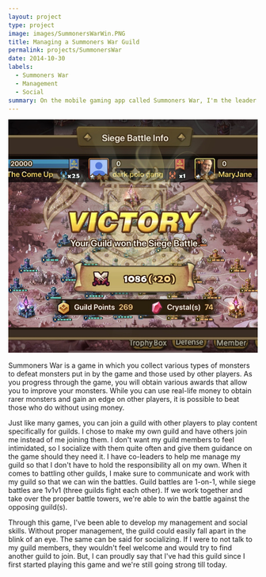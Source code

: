 ```yaml
---
layout: project
type: project
image: images/SummonersWarWin.PNG
title: Managing a Summoners War Guild
permalink: projects/SummonersWar
date: 2014-10-30
labels:
  - Summoners War
  - Management
  - Social
summary: On the mobile gaming app called Summoners War, I'm the leader of a guild.
---
```


<img class="ui medium right floated rounded image" src="../images/SummonersWarWin.PNG">

Summoners War is a game in which you collect various types of monsters to defeat monsters put in by the game and those used by other players. As you progress through the game, you will obtain various awards that allow you to improve your monsters. While you can use real-life money to obtain rarer monsters and gain an edge on other players, it is possible to beat those who do without using money.

Just like many games, you can join a guild with other players to play content specifically for guilds. I chose to make my own guild and have others join me instead of me joining them. I don't want my guild members to feel intimidated, so I socialize with them quite often and give them guidance on the game should they need it. I have co-leaders to help me manage my guild so that I don't have to hold the responsibility all on my own. When it comes to battling other guilds, I make sure to communicate and work with my guild so that we can win the battles. Guild battles are 1-on-1, while siege battles are 1v1v1 (three guilds fight each other). If we work together and take over the proper battle towers, we're able to win the battle against the opposing guild(s).

Through this game, I've been able to develop my management and social skills. Without proper management, the guild could easily fall apart in the blink of an eye. The same can be said for socializing. If I were to not talk to my guild members, they wouldn't feel welcome and would try to find another guild to join. But, I can proudly say that I've had this guild since I first started playing this game and we're still going strong till today.
